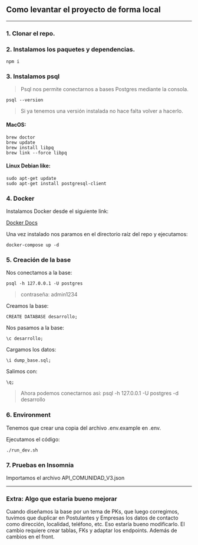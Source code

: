 ## Como levantar el proyecto de forma local
---
### 1. Clonar el repo.

### 2. Instalamos los paquetes y dependencias.

```
npm i
```

### 3. Instalamos psql

> Psql nos permite conectarnos a bases Postgres mediante la consola.

```
psql --version
```

> Si ya tenemos una versión instalada no hace falta volver a hacerlo.

#### MacOS:

```
brew doctor
brew update
brew install libpq
brew link --force libpq
```

#### Linux Debian like:

```
sudo apt-get update
sudo apt-get install postgresql-client
```

### 4. Docker

Instalamos Docker desde el siguiente link:

[Docker Docs](https://docs.docker.com/engine/install/)

Una vez instalado nos paramos en el directorio raíz del repo y ejecutamos:

```
docker-compose up -d
```

### 5. Creación de la base

Nos conectamos a la base:

```
psql -h 127.0.0.1 -U postgres
```

> contraseña: admin1234

Creamos la base:

```
CREATE DATABASE desarrollo;
```
Nos pasamos a la base:

```
\c desarrollo;
```

Cargamos los datos:

```
\i dump_base.sql;
```

Salimos con:

```
\q;
```

> Ahora podemos conectarnos asi: psql -h 127.0.0.1 -U postgres -d desarrollo

### 6. Environment

Tenemos que crear una copia del archivo .env.example en .env.

Ejecutamos el código:

```
./run_dev.sh
```

### 7. Pruebas en Insomnia

Importamos el archivo API_COMUNIDAD_V3.json

---
### Extra: Algo que estaria bueno mejorar

Cuando diseñamos la base por un tema de PKs, que luego corregimos, tuvimos que duplicar en Postulantes y Empresas los datos de contacto como dirección, localidad, teléfono, etc. Eso estaría bueno modificarlo. El cambio requiere crear tablas, FKs y adaptar los endpoints. Además de cambios en el front.
